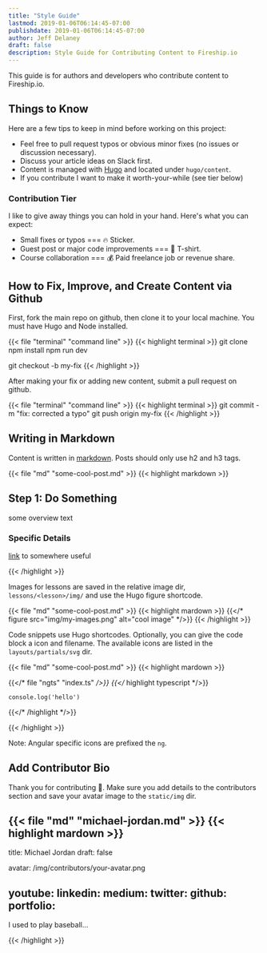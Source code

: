 ```yaml
---
title: "Style Guide"
lastmod: 2019-01-06T06:14:45-07:00
publishdate: 2019-01-06T06:14:45-07:00
author: Jeff Delaney
draft: false
description: Style Guide for Contributing Content to Fireship.io
---
```


This guide is for authors and developers who contribute content to Fireship.io.

## Things to Know

Here are a few tips to keep in mind before working on this project:

- Feel free to pull request typos or obvious minor fixes (no issues or discussion necessary). 
- Discuss your article ideas on Slack first. 
- Content is managed with [Hugo](https://gohugo.io) and located under `hugo/content`. 
- If you contribute I want to make it worth-your-while (see tier below)

### Contribution Tier

I like to give away things you can hold in your hand. Here's what you can expect: 

- Small fixes or typos === 🔥 Sticker. 
- Guest post or major code improvements === 👕 T-shirt. 
- Course collaboration === 💰 Paid freelance job or revenue share. 

## How to Fix, Improve, and Create Content via Github

First, fork the main repo on github, then clone it to your local machine. You must have Hugo and Node installed. 

{{< file "terminal" "command line" >}}
{{< highlight terminal >}}
git clone <your-forked-repo>
npm install
npm run dev

git checkout -b my-fix
{{< /highlight >}}

After making your fix or adding new content, submit a pull request on github. 

{{< file "terminal" "command line" >}}
{{< highlight terminal >}}
git commit -m "fix: corrected a typo"
git push origin my-fix
{{< /highlight >}}


## Writing in Markdown

Content is written in [markdown](https://gohugo.io/content-management/formats/#learn-markdown). Posts should only use h2 and h3 tags.

{{< file "md" "some-cool-post.md" >}}
{{< highlight markdown >}}

## Step 1: Do Something

some overview text

### Specific Details

[link](/style-guide/) to somewhere useful

{{< /highlight >}}

Images for lessons are saved in the relative image dir, `lessons/<lesson>/img/` and use the Hugo figure shortcode. 

{{< file "md" "some-cool-post.md" >}}
{{< highlight mardown >}}
{{</* figure src="img/my-images.png" alt="cool image" */>}}
{{< /highlight >}}

Code snippets use Hugo shortcodes. Optionally, you can give the code block a icon and filename. The available icons are listed in the `layouts/partials/svg` dir. 


{{< file "md" "some-cool-post.md" >}}
{{< highlight mardown >}}

{{</* file "ngts" "index.ts" */>}}
{{</* highlight typescript */>}}

    console.log('hello')

{{</* /highlight */>}}

{{< /highlight >}}

Note: Angular specific icons are prefixed the `ng`. 

## Add Contributor Bio

Thank you for contributing 🙏. Make sure you add details to the contributors section and save your avatar image to the `static/img` dir. 

{{< file "md" "michael-jordan.md" >}}
{{< highlight mardown >}}
---
title: Michael Jordan
draft: false

avatar: /img/contributors/your-avatar.png

youtube: 
linkedin: 
medium: 
twitter:
github:
portfolio: 
---

I used to play baseball...

{{< /highlight >}}



